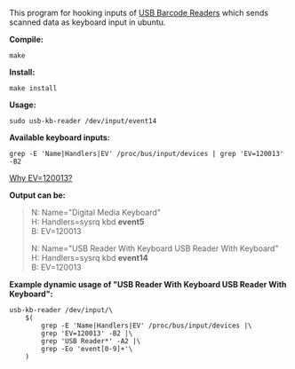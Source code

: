 This program for hooking inputs of [USB Barcode Readers](https://www.google.com.tr/search?q=usb+barcode+reader&tbm=isch) which sends scanned data as keyboard input in ubuntu.

**Compile:**
```
make
```

**Install:**
```
make install
```

**Usage:**
```
sudo usb-kb-reader /dev/input/event14
```

**Available keyboard inputs:**
```
grep -E 'Name|Handlers|EV' /proc/bus/input/devices | grep 'EV=120013' -B2 
```
[Why EV=120013?](http://unix.stackexchange.com/questions/74903/explain-ev-in-proc-bus-input-devices-data)

**Output can be:**
>N: Name="Digital Media Keyboard"  
>H: Handlers=sysrq kbd **event5**  
>B: EV=120013 
>
>N: Name="USB Reader With Keyboard USB Reader With Keyboard"  
>H: Handlers=sysrq kbd **event14**  
>B: EV=120013  


**Example dynamic usage of "USB Reader With Keyboard USB Reader With Keyboard":**
```
usb-kb-reader /dev/input/\
	$(
		grep -E 'Name|Handlers|EV' /proc/bus/input/devices |\
		grep 'EV=120013' -B2 |\
		grep 'USB Reader*' -A2 |\
		grep -Eo 'event[0-9]+'\
	) 
```
